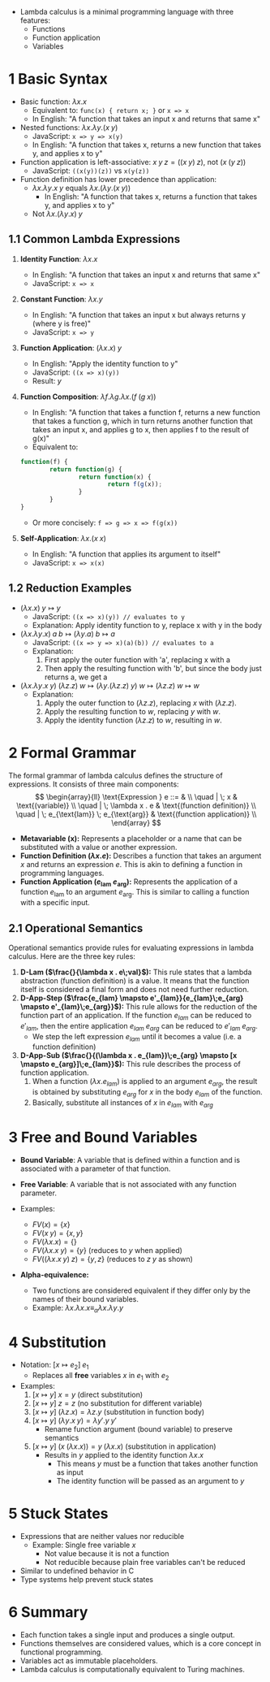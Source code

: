 
- Lambda calculus is a minimal programming language with three features:
	- Functions
	- Function application
	- Variables
# 1 Basic Syntax
- Basic function: $\lambda x . x$
	- Equivalent to: `func(x) { return x; }` or `x => x`
	- In English: "A function that takes an input x and returns that same x"
- Nested functions: $\lambda x . \lambda y . (x\;y)$
	- JavaScript: `x => y => x(y)`
	- In English: "A function that takes x, returns a new function that takes y, and applies x to y"
- Function application is left-associative: $x\;y\;z = ((x\;y)\;z)$, not $(x\;(y\;z))$
	- JavaScript: `((x(y))(z))` vs `x(y(z))`
- Function definition has lower precedence than application:
	- $\lambda x . \lambda y . x\;y$ equals $\lambda x . (\lambda y . (x\;y))$
		- In English: "A function that takes x, returns a function that takes y, and applies x to y"
	- Not $\lambda x . (\lambda y . x)\;y$

## 1.1 Common Lambda Expressions
1. **Identity Function**: $\lambda x . x$
	 - In English: "A function that takes an input x and returns that same x"
	 - JavaScript: `x => x`
2. **Constant Function**: $\lambda x . y$
	 - In English: "A function that takes an input x but always returns y (where y is free)"
	 - JavaScript: `x => y`
3. **Function Application**: $(\lambda x . x)\;y$
	 - In English: "Apply the identity function to y"
	 - JavaScript: `((x => x)(y))`
	 - Result: $y$
4. **Function Composition**: $\lambda f . \lambda g . \lambda x . (f\;(g\;x))$
	 - In English: "A function that takes a function f, returns a new function that takes a function g, which in turn returns another function that takes an input x, and applies g to x, then applies f to the result of g(x)"
	 - Equivalent to:
	 ````javascript
	 function(f) {
			 return function(g) {
					 return function(x) {
							 return f(g(x));
					 }
			 }
	 }
	 ````
	 - Or more concisely: `f => g => x => f(g(x))`

5. **Self-Application**: $\lambda x . (x\;x)$
	 - In English: "A function that applies its argument to itself"
	 - JavaScript: `x => x(x)`

## 1.2 Reduction Examples
- $(\lambda x . x)\;y \mapsto y$
	- JavaScript: `((x => x)(y)) // evaluates to y`
	- Explanation: Apply identity function to y, replace x with y in the body
- $(\lambda x . \lambda y . x)\;a\;b \mapsto (\lambda y . a)\;b \mapsto a$
	- JavaScript: `((x => y => x)(a)(b)) // evaluates to a`
	- Explanation:
		1. First apply the outer function with 'a', replacing x with a
		2. Then apply the resulting function with 'b', but since the body just returns a, we get a
- $(\lambda x . \lambda y . x\;y)\;(\lambda z . z)\;w \mapsto (\lambda y . (\lambda z . z)\;y)\;w \mapsto (\lambda z . z)\;w \mapsto w$
	- Explanation:
		1. Apply the outer function to $(\lambda z . z)$, replacing $x$ with $(\lambda z . z)$.
		2. Apply the resulting function to $w$, replacing $y$ with $w$.
		3. Apply the identity function $(\lambda z . z)$ to $w$, resulting in $w$.
# 2 Formal Grammar
The formal grammar of lambda calculus defines the structure of expressions. It consists of three main components:
$$
\begin{array}{ll}
\text{Expression } e ::= & \\
\quad | \; x & \text{(variable)} \\
\quad | \; \lambda x . e & \text{(function definition)} \\
\quad | \; e_{\text{lam}} \; e_{\text{arg}} & \text{(function application)} \\
\end{array}
$$
- **Metavariable (x):** Represents a placeholder or a name that can be substituted with a value or another expression.
- **Function Definition ($\lambda x . e$):** Describes a function that takes an argument $x$ and returns an expression $e$. This is akin to defining a function in programming languages.
- **Function Application ($e_{\text{lam}} \; e_{\text{arg}}$):** Represents the application of a function $e_{\text{lam}}$ to an argument $e_{\text{arg}}$. This is similar to calling a function with a specific input.

## 2.1 Operational Semantics
Operational semantics provide rules for evaluating expressions in lambda calculus. Here are the three key rules:
1. **D-Lam ($\frac{}{\lambda x . e\;val}$):** This rule states that a lambda abstraction (function definition) is a value. It means that the function itself is considered a final form and does not need further reduction.
2. **D-App-Step ($\frac{e_{lam} \mapsto e'_{lam}}{e_{lam}\;e_{arg} \mapsto e'_{lam}\;e_{arg}}$):** This rule allows for the reduction of the function part of an application. If the function $e_{lam}$ can be reduced to $e'_{lam}$, then the entire application $e_{lam}\;e_{arg}$ can be reduced to $e'_{lam}\;e_{arg}$.
	- We step the left expression $e_{lam}$ until it becomes a value (i.e. a function definition)
3. **D-App-Sub ($\frac{}{(\lambda x . e_{lam})\;e_{arg} \mapsto [x \mapsto e_{arg}]\;e_{lam}}$):** This rule describes the process of function application.
	1. When a function $(\lambda x . e_{lam})$ is applied to an argument $e_{arg}$, the result is obtained by substituting $e_{arg}$ for $x$ in the body $e_{lam}$ of the function.
	2. Basically, substitute all instances of $x$ in $e_{lam}$ with $e_{arg}$

# 3 Free and Bound Variables
- **Bound Variable**: A variable that is defined within a function and is associated with a parameter of that function.
- **Free Variable**: A variable that is not associated with any function parameter.
- Examples:
	- $FV(x) = \{x\}$
	- $FV(x\;y) = \{x, y\}$
	- $FV(\lambda x . x) = \{\}$
	- $FV(\lambda x . x\;y) = \{y\}$ (reduces to $y$ when applied)
	- $FV((\lambda x . x\;y)\;z) = \{y, z\}$ (reduces to $z\;y$ as shown)

- **Alpha-equivalence:**
	- Two functions are considered equivalent if they differ only by the names of their bound variables.
	- Example: $\lambda x . \lambda x . x \equiv_\alpha \lambda x . \lambda y . y$
# 4 Substitution
- Notation: $[x \mapsto e_2]\;e_1$
	- Replaces all **free** variables $x$ in $e_1$ with $e_2$
- Examples:
	1. $[x \mapsto y]\;x = y$ (direct substitution)
	2. $[x \mapsto y]\;z = z$ (no substitution for different variable)
	3. $[x \mapsto y]\;(\lambda z . x) = \lambda z . y$ (substitution in function body)
	4. $[x \mapsto y]\;(\lambda y . x\;y) = \lambda y' . y\;y'$
		- Rename function argument (bound variable) to preserve semantics
	5. $[x \mapsto y]\;(x\;(\lambda x . x)) = y\;(\lambda x . x)$ (substitution in application)
		- Results in $y$ applied to the identity function $\lambda x . x$
			- This means $y$ must be a function that takes another function as input
			- The identity function will be passed as an argument to $y$

# 5 Stuck States
- Expressions that are neither values nor reducible
	- Example: Single free variable $x$
		- Not value because it is not a function
		- Not reducible because plain free variables can't be reduced
- Similar to undefined behavior in C
- Type systems help prevent stuck states

# 6 Summary
- Each function takes a single input and produces a single output.
- Functions themselves are considered values, which is a core concept in functional programming.
- Variables act as immutable placeholders.
- Lambda calculus is computationally equivalent to Turing machines.
